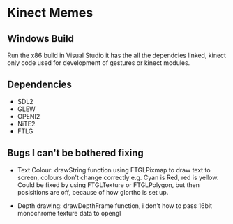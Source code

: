 <h1>Kinect Memes</h1>
<h2>Windows Build</h2>
Run the  x86 build in Visual Studio it has the all the dependcies linked, kinect only code used for development of gestures 
or kinect modules.

<h2>Dependencies</h2>
<ul>
<li>SDL2</li>
<li>GLEW</li>
<li>OPENI2</li>
<li>NiTE2</li>
<li>FTLG</li>
</ul>

<h2>Bugs I can't be bothered fixing</h2>
<ul>
<li><p>Text Colour: drawString function using FTGLPixmap to draw text to screen, colours don't change correctly e.g. Cyan is Red, red is yellow. 
Could be fixed by using FTGLTexture or FTGLPolygon, but then posisitions are off, because of how glortho is set up.</p></li>
<li><p>Depth drawing: drawDepthFrame function, i don't how to pass 16bit monochrome texture data to opengl</p></li>
</ul>
